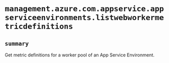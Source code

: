 # `management.azure.com.appservice.appserviceenvironments.listwebworkermetricdefinitions`

## `summary`
Get metric definitions for a worker pool of an App Service Environment.


